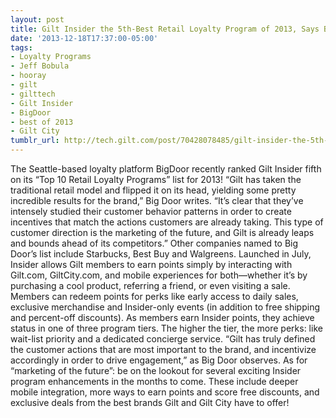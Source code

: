 ```yaml
---
layout: post
title: Gilt Insider the 5th-Best Retail Loyalty Program of 2013, Says BigDoor.com
date: '2013-12-18T17:37:00-05:00'
tags:
- Loyalty Programs
- Jeff Bobula
- hooray
- gilt
- gilttech
- Gilt Insider
- BigDoor
- best of 2013
- Gilt City
tumblr_url: http://tech.gilt.com/post/70428078485/gilt-insider-the-5th-best-retail-loyalty-program
---
```



The Seattle-based loyalty platform BigDoor recently ranked Gilt Insider fifth on its “Top 10 Retail Loyalty Programs” list for 2013! “Gilt has taken the traditional retail model and flipped it on its head, yielding some pretty incredible results for the brand,” Big Door writes. “It’s clear that they’ve intensely studied their customer behavior patterns in order to create incentives that match the actions customers are already taking. This type of customer direction is the marketing of the future, and Gilt is already leaps and bounds ahead of its competitors.” Other companies named to Big Door’s list include Starbucks, Best Buy and Walgreens.
Launched in July, Insider allows Gilt members to earn points simply by interacting with Gilt.com, GiltCity.com, and mobile experiences for both—whether it’s by purchasing a cool product, referring a friend, or even visiting a sale. Members can redeem points for perks like early access to daily sales, exclusive merchandise and Insider-only events (in addition to free shipping and percent-off discounts). As members earn Insider points, they achieve status in one of three program tiers. The higher the tier, the more perks: like wait-list priority and a dedicated concierge service.
“Gilt has truly defined the customer actions that are most important to the brand, and incentivize accordingly in order to drive engagement,” as Big Door observes.
As for “marketing of the future”: be on the lookout for several exciting Insider program enhancements in the months to come. These include deeper mobile integration, more ways to earn points and score free discounts, and exclusive deals from the best brands Gilt and Gilt City have to offer!
